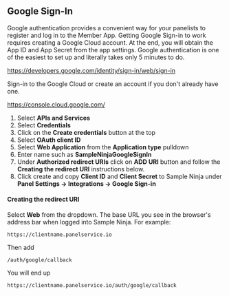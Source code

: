 ## Google Sign-In

Google authentication provides a convenient way for your panelists to register and log in to the Member App. Getting Google Sign-in to work requires creating a Google Cloud account. At the end, you will obtain the App ID and App Secret from the app settings. Google authentication is one of the easiest to set up and literally takes only 5 minutes to do.

https://developers.google.com/identity/sign-in/web/sign-in

Sign-in to the Google Cloud or create an account if you don't already have one.

https://console.cloud.google.com/

1) Select **APIs and Services**
2) Select **Credentials**
3) Click on the **Create credentials** button at the top
4) Select **OAuth client ID**
5) Select **Web Application** from the **Application type** pulldown
6) Enter name such as **SampleNinjaGoogleSignIn**
7) Under **Authorized redirect URIs** click on **ADD URI** button and follow the **Creating the redirect URI** instructions below.
8) Click create and copy **Client ID** and **Client Secret** to Sample Ninja under **Panel Settings -> Integrations -> Google Sign-in**

#### Creating the redirect URI

Select **Web** from the dropdown. The base URL you see in the browser's address bar when logged into Sample Ninja. For example:
```
https://clientname.panelservice.io
```
Then add
```
/auth/google/callback
```
You will end up 
```
https://clientname.panelservice.io/auth/google/callback
